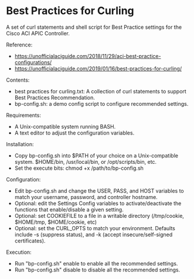 # Best Practices for Curling
A set of curl statements and shell script for Best Practice settings for the Cisco ACI APIC Controller.

Reference: 
- https://unofficialaciguide.com/2018/11/29/aci-best-practice-configurations/
- https://unofficialaciguide.com/2019/01/16/best-practices-for-curling/

Contents:
- best practices for curling.txt: A collection of curl statements to support Best Practices Recommendation. 
- bp-config.sh: a demo config script to configure recommended settings.

Requirements:
- A Unix-compatible system running BASH. 
- A text editor to adjust the configuration variables.

Installation:
- Copy bp-config.sh into $PATH of your choice on a Unix-compatible system. $HOME/bin, /usr/local/bin, or /opt/scripts/bin, etc. 
- Set the execute bits: chmod +x /path/to/bp-config.sh

Configuration: 
- Edit bp-config.sh and change the USER, PASS, and HOST variables to match your username, password, and controller hostname.
- Optional: edit the Settings Config variables to activate/deactivate the functions that enable/disable a given setting.
- Optional: set COOKIEFILE to a file in a writable directory (/tmp/cookie, $HOME/tmp, $HOME/cookie, etc)
- Optional: set the CURL_OPTS to match your environment. Defaults include -s (suppress status), and -k (accept insecure/self-signed certificates).

Execution: 
- Run "bp-config.sh" enable to enable all the recommended settings.
- Run "bp-config.sh" disable to disable all the recommended settings.


